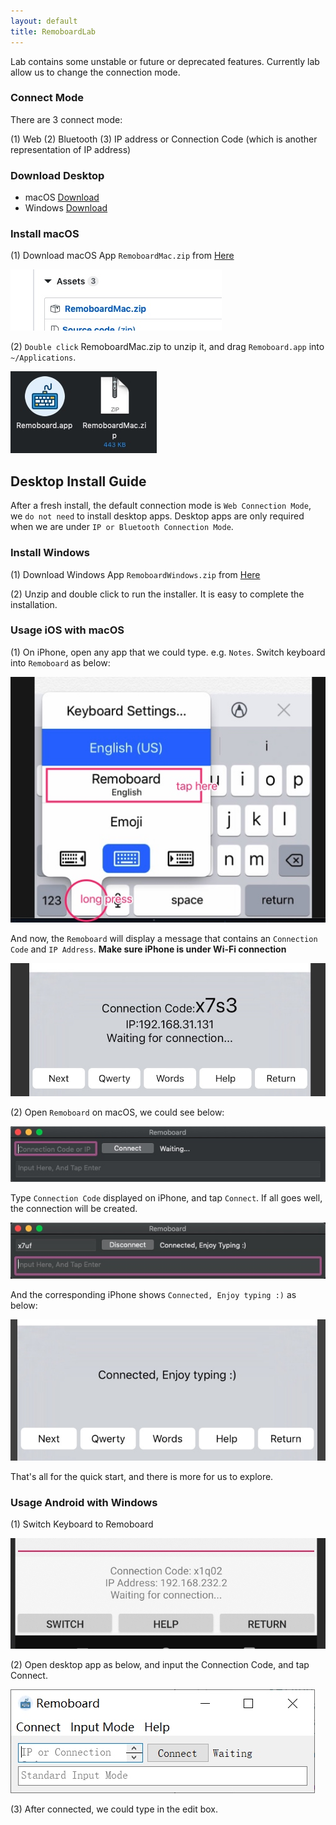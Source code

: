 ```yaml
---
layout: default
title: RemoboardLab
---
```



Lab contains some unstable or future or deprecated features. Currently lab allow us to change the connection mode.

### Connect Mode

There are 3 connect mode:

(1) Web 
(2) Bluetooth
(3) IP address or Connection Code (which is another representation of IP address)


### Download Desktop 

- macOS [Download](https://github.com/remoboard/remoboard.github.io/releases)
- Windows [Download](https://github.com/remoboard/remoboard.github.io/releases)


### Install macOS

(1) Download macOS App `RemoboardMac.zip` from [Here](https://github.com/remoboard/remoboard.github.io/releases)

![](/media/15664933426375.jpg)


(2) `Double click` RemoboardMac.zip to unzip it, and drag `Remoboard.app` into `~/Applications`.

![](/media/15664933888645.jpg)


## Desktop Install Guide

After a fresh install, the default connection mode is `Web Connection Mode`, we `do not need` to install desktop apps. Desktop apps are only required when we are under `IP or Bluetooth Connection Mode`.


### Install Windows

(1) Download Windows App `RemoboardWindows.zip` from [Here](https://github.com/remoboard/remoboard.github.io/releases)

(2) Unzip and double click to run the installer. It is easy to complete the installation.



### Usage iOS with macOS

(1) On iPhone, open any app that we could type. e.g. `Notes`. Switch keyboard into `Remoboard` as below:

![](/media/15664938843576.jpg)

And now, the `Remoboard` will display a message that contains an `Connection Code` and `IP Address`. **Make sure iPhone is under Wi-Fi connection**

![](/media/15672159587374.jpg)



(2) Open `Remoboard` on macOS, we could see below:

![](/media/15664935874846.jpg)


Type `Connection Code` displayed on iPhone, and tap `Connect`. If all goes well, the connection will be created.

![](/media/15664949917624.jpg)

And the corresponding iPhone shows `Connected, Enjoy typing :)` as below:

![](/media/15672684965687.jpg)

That's all for the quick start, and there is more for us to explore.


### Usage Android with Windows



(1) Switch Keyboard to Remoboard

![](/media/15677832281191.jpg)


(2) Open desktop app as below, and input the Connection Code, and tap Connect.

![](/media/15677836429954.jpg)

(3) After connected, we could type in the edit box.


